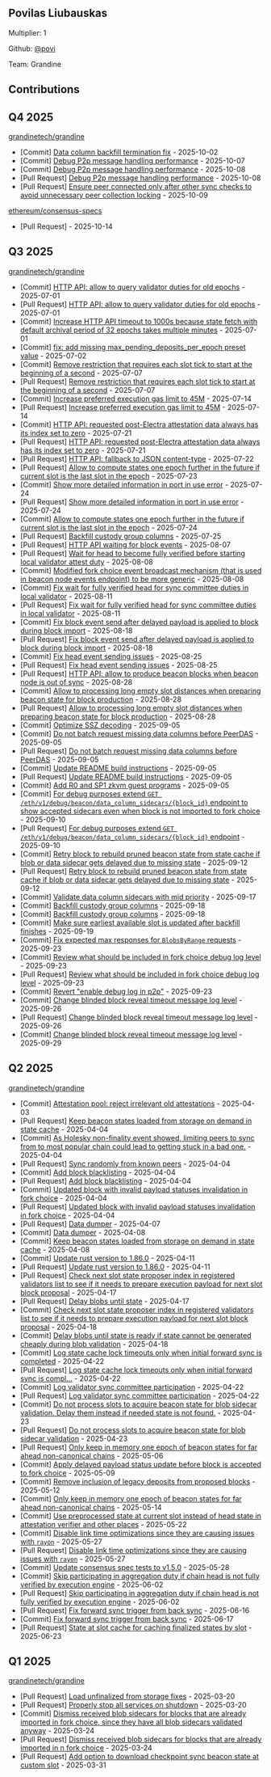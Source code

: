 
## Povilas Liubauskas
Multiplier: 1

Github: [@povi](https://github.com/povi)

Team: Grandine

## Contributions

## Q4 2025


[grandinetech/grandine](https://github.com/grandinetech/grandine)
* [Commit] [Data column backfill termination fix](https://github.com/grandinetech/grandine/commit/2003efb0ae024e33f641740d71db088595c81ffe) - 2025-10-02
* [Commit] [Debug P2p message handling performance](https://github.com/grandinetech/grandine/commit/b06809517be13ba9651b98502b688164bc609a9a) - 2025-10-07
* [Commit] [Debug P2p message handling performance](https://github.com/grandinetech/grandine/commit/a05615f5e22741b0506a43beb82a1c5ae27a5026) - 2025-10-08
* [Pull Request] [Debug P2p message handling performance](https://github.com/grandinetech/grandine/pull/409) - 2025-10-08
* [Pull Request] [Ensure peer connected only after other sync checks to avoid unnecessary peer collection locking](https://github.com/grandinetech/grandine/pull/412) - 2025-10-09

[ethereum/consensus-specs](https://github.com/ethereum/consensus-specs)
* [Pull Request] []() - 2025-10-14
## Q3 2025


[grandinetech/grandine](https://github.com/grandinetech/grandine)
* [Commit] [HTTP API: allow to query validator duties for old epochs](https://github.com/grandinetech/grandine/commit/4e9bc0163f566baf4f4d1cb9f451572b736648e0) - 2025-07-01
* [Pull Request] [HTTP API: allow to query validator duties for old epochs](https://github.com/grandinetech/grandine/pull/244) - 2025-07-01
* [Commit] [Increase HTTP API timeout to 1000s because state fetch with default archival period of 32 epochs takes multiple minutes](https://github.com/grandinetech/grandine/commit/97c8eff762a8326bdfdf0d5710019256f721eee2) - 2025-07-01
* [Commit] [fix: add missing max_pending_deposits_per_epoch preset value](https://github.com/grandinetech/grandine/commit/2bb1fc6c7f69de945b1500ba5979565423f0ec9f) - 2025-07-02
* [Commit] [Remove restriction that requires each slot tick to start at the beginning of a second](https://github.com/grandinetech/grandine/commit/a85d34e79d110af2b74d6de8f5e1ff68b635c32e) - 2025-07-07
* [Pull Request] [Remove restriction that requires each slot tick to start at the beginning of a second](https://github.com/grandinetech/grandine/pull/248) - 2025-07-07
* [Commit] [Increase preferred execution gas limit to 45M](https://github.com/grandinetech/grandine/commit/4d300d588cabe8c824cbb87ecbc826006933ad15) - 2025-07-14
* [Pull Request] [Increase preferred execution gas limit to 45M](https://github.com/grandinetech/grandine/pull/256) - 2025-07-14
* [Commit] [HTTP API: requested post-Electra attestation data always has its index set to zero](https://github.com/grandinetech/grandine/commit/cc74efbc6a3ec555d10dbf278bf710cbbe1060cb) - 2025-07-21
* [Pull Request] [HTTP API: requested post-Electra attestation data always has its index set to zero](https://github.com/grandinetech/grandine/pull/265) - 2025-07-21
* [Pull Request] [HTTP API: fallback to JSON content-type](https://github.com/grandinetech/grandine/pull/268) - 2025-07-22
* [Pull Request] [Allow to compute states one epoch further in the future if current slot is the last slot in the epoch](https://github.com/grandinetech/grandine/pull/269) - 2025-07-23
* [Commit] [Show more detailed information in port in use error](https://github.com/grandinetech/grandine/commit/79a4ad298e30c3a9aba0f192f12a916ae51edae3) - 2025-07-24
* [Pull Request] [Show more detailed information in port in use error](https://github.com/grandinetech/grandine/pull/271) - 2025-07-24
* [Commit] [Allow to compute states one epoch further in the future if current slot is the last slot in the epoch](https://github.com/grandinetech/grandine/commit/668116b056241ccc860fe857ab4158aad2fd662a) - 2025-07-24
* [Pull Request] [Backfill custody group columns](https://github.com/grandinetech/grandine/pull/274) - 2025-07-25
* [Pull Request] [HTTP API waiting for block events](https://github.com/grandinetech/grandine/pull/289) - 2025-08-07
* [Pull Request] [Wait for head to become fully verified before starting local validator attest duty](https://github.com/grandinetech/grandine/pull/291) - 2025-08-08
* [Commit] [Modified fork choice event broadcast mechanism (that is used in beacon node events endpoint) to be more generic](https://github.com/grandinetech/grandine/commit/a9c4315fbd1eec64f1c49a5ed0bfe91ba84773bb) - 2025-08-08
* [Commit] [Fix wait for fully verified head for sync committee duties in local validator](https://github.com/grandinetech/grandine/commit/d4158ee4f08e4b92abbefc9987024e7784cc809a) - 2025-08-11
* [Pull Request] [Fix wait for fully verified head for sync committee duties in local validator](https://github.com/grandinetech/grandine/pull/293) - 2025-08-11
* [Commit] [Fix block event send after delayed payload is applied to block during block import](https://github.com/grandinetech/grandine/commit/81677fc893b90c8341e9998fca65d0229988adcd) - 2025-08-18
* [Pull Request] [Fix block event send after delayed payload is applied to block during block import](https://github.com/grandinetech/grandine/pull/305) - 2025-08-18
* [Commit] [Fix head event sending issues](https://github.com/grandinetech/grandine/commit/54db7c0c5a630cd40c687b8b4c3d8ecc659d66fb) - 2025-08-25
* [Pull Request] [Fix head event sending issues](https://github.com/grandinetech/grandine/pull/321) - 2025-08-25
* [Pull Request] [HTTP API: allow to produce beacon blocks when beacon node is out of sync](https://github.com/grandinetech/grandine/pull/328) - 2025-08-28
* [Commit] [Allow to processing long empty slot distances when preparing beacon state for block production](https://github.com/grandinetech/grandine/commit/e25e60297555d490ecdc1d1174f83eb76e4696ec) - 2025-08-28
* [Pull Request] [Allow to processing long empty slot distances when preparing beacon state for block production](https://github.com/grandinetech/grandine/pull/326) - 2025-08-28
* [Commit] [Optimize SSZ decoding](https://github.com/grandinetech/grandine/commit/933a1a67086193206783cd2e8b04a28eff73a84f) - 2025-09-05
* [Commit] [Do not batch request missing data columns before PeerDAS](https://github.com/grandinetech/grandine/commit/628ebd116200fed14348ea4709b9d93fb9ec7f9b) - 2025-09-05
* [Pull Request] [Do not batch request missing data columns before PeerDAS](https://github.com/grandinetech/grandine/pull/355) - 2025-09-05
* [Commit] [Update README build instructions](https://github.com/grandinetech/grandine/commit/4428462a83eccc22a3b0fb528f2169e425fb38f6) - 2025-09-05
* [Pull Request] [Update README build instructions](https://github.com/grandinetech/grandine/pull/354) - 2025-09-05
* [Commit] [Add R0 and SP1 zkvm guest programs](https://github.com/grandinetech/grandine/commit/fb86ac63bfbaee123df18c51ad033364f1afec28) - 2025-09-05
* [Commit] [For debug purposes extend `GET /eth/v1/debug/beacon/data_column_sidecars/{block_id}` endpoint to show accepted sidecars even when block is not imported to fork choice](https://github.com/grandinetech/grandine/commit/2448ddf0c2c3c31277748c7546ed32d3584d5146) - 2025-09-10
* [Pull Request] [For debug purposes extend `GET /eth/v1/debug/beacon/data_column_sidecars/{block_id}` endpoint](https://github.com/grandinetech/grandine/pull/363) - 2025-09-10
* [Commit] [Retry block to rebuild pruned beacon state from state cache if blob or data sidecar gets delayed due to missing state](https://github.com/grandinetech/grandine/commit/324854cde1bd20f556dea3fe8603264379be3a3a) - 2025-09-12
* [Pull Request] [Retry block to rebuild pruned beacon state from state cache if blob or data sidecar gets delayed due to missing state](https://github.com/grandinetech/grandine/pull/372) - 2025-09-12
* [Commit] [Validate data column sidecars with mid priority](https://github.com/grandinetech/grandine/commit/212000f606570acb5ddc516ad203a4d23b17453d) - 2025-09-17
* [Commit] [Backfill custody group columns](https://github.com/grandinetech/grandine/commit/3e0edde5a40d85c9a44520d995abc8c8864f62de) - 2025-09-18
* [Commit] [Backfill custody group columns](https://github.com/grandinetech/grandine/commit/784525f138400b42f1747a88ab7cb0f9c0760dcb) - 2025-09-18
* [Commit] [Make sure earliest available slot is updated after backfill finishes](https://github.com/grandinetech/grandine/commit/74025342992b980733ed3f7b8e8cf597ac780604) - 2025-09-19
* [Commit] [Fix expected max responses for `BlobsByRange` requests](https://github.com/grandinetech/grandine/commit/ca3faea41172cc3487133a770763ab871df3dfcd) - 2025-09-23
* [Commit] [Review what should be included in fork choice debug log level](https://github.com/grandinetech/grandine/commit/f74bf847de4d3692beb4b6ef00ec01025d95690e) - 2025-09-23
* [Pull Request] [Review what should be included in fork choice debug log level](https://github.com/grandinetech/grandine/pull/383) - 2025-09-23
* [Commit] [Revert "enable debug log in p2p"](https://github.com/grandinetech/grandine/commit/1fdf2cff4f5efa8edc4513d20b639249e7a8e49d) - 2025-09-23
* [Commit] [Change blinded block reveal timeout message log level](https://github.com/grandinetech/grandine/commit/b66cc4daec82a89d74aa984b63040f01ce135eab) - 2025-09-26
* [Pull Request] [Change blinded block reveal timeout message log level](https://github.com/grandinetech/grandine/pull/388) - 2025-09-26
* [Commit] [Change blinded block reveal timeout message log level](https://github.com/grandinetech/grandine/commit/bd4eb5410f2ceb4c7a044c90c62d00f9d7202c18) - 2025-09-29
## Q2 2025


[grandinetech/grandine](https://github.com/grandinetech/grandine)
* [Commit] [Attestation pool: reject irrelevant old attestations](https://github.com/grandinetech/grandine/commit/79277a2a69d888544fb591613d9c03deef971ebf) - 2025-04-03
* [Pull Request] [Keep beacon states loaded from storage on demand in state cache](https://github.com/grandinetech/grandine/pull/160) - 2025-04-04
* [Commit] [As Holesky non-finality event showed, limiting peers to sync from to most popular chain could lead to getting stuck in a bad one.](https://github.com/grandinetech/grandine/commit/d9e759cdf5df2d7eac5622d80bc7fae1d22e14d9) - 2025-04-04
* [Pull Request] [Sync randomly from known peers](https://github.com/grandinetech/grandine/pull/158) - 2025-04-04
* [Commit] [Add block blacklisting](https://github.com/grandinetech/grandine/commit/e155226eccae2861fb56d0e22ae40eae85e79080) - 2025-04-04
* [Pull Request] [Add block blacklisting](https://github.com/grandinetech/grandine/pull/155) - 2025-04-04
* [Commit] [Updated block with invalid payload statuses invalidation in fork choice](https://github.com/grandinetech/grandine/commit/3648ccb37224964b750c47a77916b1249f9d2d8a) - 2025-04-04
* [Pull Request] [Updated block with invalid payload statuses invalidation in fork choice](https://github.com/grandinetech/grandine/pull/154) - 2025-04-04
* [Pull Request] [Data dumper](https://github.com/grandinetech/grandine/pull/163) - 2025-04-07
* [Commit] [Data dumper](https://github.com/grandinetech/grandine/commit/47b771c7147af84296154ed401db0dabc50208e2) - 2025-04-08
* [Commit] [Keep beacon states loaded from storage on demand in state cache](https://github.com/grandinetech/grandine/commit/ce7476aa0a0dc3eb5438814d796e2726aa07cc32) - 2025-04-08
* [Commit] [Update rust version to 1.86.0](https://github.com/grandinetech/grandine/commit/20803bbc4c198ec8aa4f0fa56880e1335b5174e1) - 2025-04-11
* [Pull Request] [Update rust version to 1.86.0](https://github.com/grandinetech/grandine/pull/172) - 2025-04-11
* [Pull Request] [Check next slot state proposer index in registered validators list to see if it needs to prepare execution payload for next slot block proposal](https://github.com/grandinetech/grandine/pull/185) - 2025-04-17
* [Pull Request] [Delay blobs until state](https://github.com/grandinetech/grandine/pull/183) - 2025-04-17
* [Commit] [Check next slot state proposer index in registered validators list to see if it needs to prepare execution payload for next slot block proposal](https://github.com/grandinetech/grandine/commit/e1af742face1a7af68fbcb8ed1845d7ade27e953) - 2025-04-18
* [Commit] [Delay blobs until state is ready if state cannot be generated cheaply during blob validation](https://github.com/grandinetech/grandine/commit/f6d472f38b7f0229b552f91f584e7c64b64ea068) - 2025-04-18
* [Commit] [Log state cache lock timeouts only when initial forward sync is completed](https://github.com/grandinetech/grandine/commit/072cf386d36ceefe43d1602d0e56675dabf1473e) - 2025-04-22
* [Pull Request] [Log state cache lock timeouts only when initial forward sync is compl…](https://github.com/grandinetech/grandine/pull/190) - 2025-04-22
* [Commit] [Log validator sync committee participation](https://github.com/grandinetech/grandine/commit/46ef4dca3670f02b307f8e1702a872738f82e9b4) - 2025-04-22
* [Pull Request] [Log validator sync committee participation](https://github.com/grandinetech/grandine/pull/188) - 2025-04-22
* [Commit] [Do not process slots to acquire beacon state for blob sidecar validation. Delay them instead if needed state is not found.](https://github.com/grandinetech/grandine/commit/1818232735c6b22de2da3d0fc007953308f8a2da) - 2025-04-23
* [Pull Request] [Do not process slots to acquire beacon state for blob sidecar validation](https://github.com/grandinetech/grandine/pull/192) - 2025-04-23
* [Pull Request] [Only keep in memory one epoch of beacon states for far ahead non-canonical chains](https://github.com/grandinetech/grandine/pull/201) - 2025-05-06
* [Commit] [Apply delayed payload status update before block is accepted to fork choice](https://github.com/grandinetech/grandine/commit/7d97118aa237f002bfa16cbc3b91fb1473150c06) - 2025-05-09
* [Commit] [Remove inclusion of legacy deposits from proposed blocks](https://github.com/grandinetech/grandine/commit/351f52c02d559c94f0b76849c5eeb3fbdb46f12a) - 2025-05-12
* [Commit] [Only keep in memory one epoch of beacon states for far ahead non-canonical chains](https://github.com/grandinetech/grandine/commit/fc5638e3cfe8445c79e3ff76936f8330ef9da06b) - 2025-05-14
* [Commit] [Use preprocessed state at current slot instead of head state in attestation verifier and other places](https://github.com/grandinetech/grandine/commit/18a073146c50890f2ae128aaf1698feaa4fbac9e) - 2025-05-22
* [Commit] [Disable link time optimizations since they are causing issues with `rayon`](https://github.com/grandinetech/grandine/commit/ab9fb5b27dfff22d065924f6ec88373eef72eba8) - 2025-05-27
* [Pull Request] [Disable link time optimizations since they are causing issues with `rayon`](https://github.com/grandinetech/grandine/pull/212) - 2025-05-27
* [Commit] [Update consensus spec tests to v1.5.0](https://github.com/grandinetech/grandine/commit/558422abfb682b4663f94ad57f106f48916e53c6) - 2025-05-28
* [Commit] [Skip participating in aggregation duty if chain head is not fully verified by execution engine](https://github.com/grandinetech/grandine/commit/38c4787ca401b5f70110f97db774acfabad36f88) - 2025-06-02
* [Pull Request] [Skip participating in aggregation duty if chain head is not fully verified by execution engine](https://github.com/grandinetech/grandine/pull/218) - 2025-06-02
* [Pull Request] [Fix forward sync trigger from back sync](https://github.com/grandinetech/grandine/pull/231) - 2025-06-16
* [Commit] [Fix forward sync trigger from back sync](https://github.com/grandinetech/grandine/commit/58a5788e0cbaf273baa3c2821c09c1cd4233dec7) - 2025-06-17
* [Pull Request] [State at slot cache for caching finalized states by slot](https://github.com/grandinetech/grandine/pull/234) - 2025-06-23
## Q1 2025

[grandinetech/grandine](https://github.com/grandinetech/grandine)
* [Pull Request] [Load unfinalized from storage fixes](https://github.com/grandinetech/grandine/pull/137) - 2025-03-20
* [Pull Request] [Properly stop all services on shutdown](https://github.com/grandinetech/grandine/pull/136) - 2025-03-20
* [Commit] [Dismiss received blob sidecars for blocks that are already imported in fork choice, since they have all blob sidecars validated anyway](https://github.com/grandinetech/grandine/commit/f67342dc9f9291817ac48314e977cdadf46b27b8) - 2025-03-24
* [Pull Request] [Dismiss received blob sidecars for blocks that are already imported in n fork choice](https://github.com/grandinetech/grandine/pull/140) - 2025-03-24
* [Pull Request] [Add option to download checkpoint sync beacon state at custom slot](https://github.com/grandinetech/grandine/pull/144) - 2025-03-31
